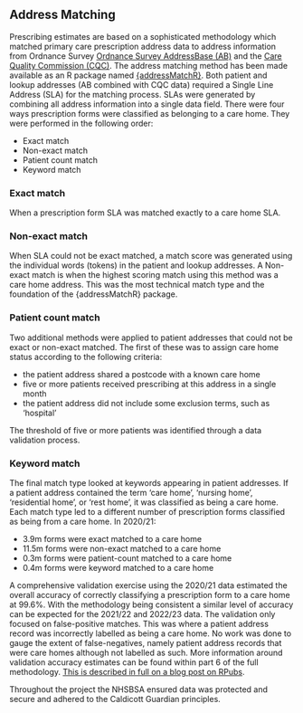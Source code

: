 ## Address Matching

Prescribing estimates are based on a sophisticated methodology which matched primary care prescription address data to address information from Ordnance Survey [Ordnance Survey AddressBase (AB)](https://www.ordnancesurvey.co.uk/business-government/products/addressbase) and the [Care Quality Commission (CQC)](https://anypoint.mulesoft.com/exchange/portals/care-quality-commission-5/4d36bd23-127d-4acf-8903-ba292ea615d4/cqc-syndication-1/). The address matching method has been made available as an R package named [{addressMatchR}](https://github.com/nhsbsa-data-analytics/addressMatchR). Both patient and lookup addresses (AB combined with CQC data) required a Single Line Address (SLA) for the matching process. SLAs were generated by combining all address information into a single data field. There were four ways prescription forms were classified as belonging to a care home. They were performed in the following order:

* Exact match
* Non-exact match
* Patient count match
* Keyword match

### Exact match

When a prescription form SLA was matched exactly to a care home SLA.

### Non-exact match

When SLA could not be exact matched, a match score was generated using the individual words (tokens) in the patient and lookup addresses. A Non-exact match is when the highest scoring match using this method was a care home address. This was the most technical match type and the foundation of the {addressMatchR} package.

### Patient count match

Two additional methods were applied to patient addresses that could not be exact or non-exact matched. The first of these was to assign care home status according to the following criteria:

* the patient address shared a postcode with a known care home
* five or more patients received prescribing at this address in a single month
* the patient address did not include some exclusion terms, such as ‘hospital’

The threshold of five or more patients was identified through a data validation process.

### Keyword match

The final match type looked at keywords appearing in patient addresses. If a patient address contained the term ‘care home’, ‘nursing home’, ‘residential home’, or ‘rest home’, it was classified as being a care home. Each match type led to a different number of prescription forms classified as being from a care home. In 2020/21:

* 3.9m forms were exact matched to a care home
* 11.5m forms were non-exact matched to a care home
* 0.3m forms were patient-count matched to a care home
* 0.4m forms were keyword matched to a care home

A comprehensive validation exercise using the 2020/21 data estimated the overall accuracy of correctly classifying a prescription form to a care home at 99.6%. With the methodology being consistent a similar level of accuracy can be expected for the 2021/22 and 2022/23 data. The validation only focused on false-positive matches. This was where a patient address record was incorrectly labelled as being a care home. No work was done to gauge the extent of false-negatives, namely patient address records that were care homes although not labelled as such. More information around validation accuracy estimates can be found within part 6 of the full methodology. [This is described in full on a blog post on RPubs](https://rpubs.com/nhsbsa-data-analytics/methodology).

Throughout the project the NHSBSA ensured data was protected and secure and adhered to the Caldicott Guardian principles.
